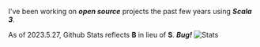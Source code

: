 <!--- top commit numnber: 12657 -->

I've been working on ***open source*** projects the past few years using ***Scala 3***.

As of 2023.5.27, Github Stats reflects **B** in lieu of **S**. ***Bug!***
![Stats](https://github-readme-stats.vercel.app/api?username=objektwerks&show_icons=true&hide_border=true)
